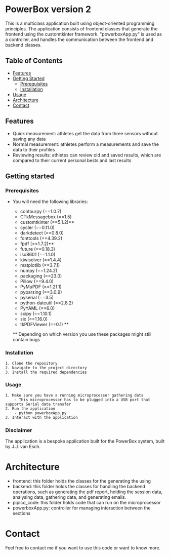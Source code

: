 # PowerBox version 2

This is a multiclass application built using object-oriented programming principles. The application consists of frontend classes that generate the frontend using the customtkinter framework. "powerboxApp.py" is used as a controller, and handles the communication between the frontend and backend classes. 

## Table of Contents
- [Features](#features)
- [Getting Started](#getting-started)
  - [Prerequisites](#prerequisites)
  - [Installation](#installation)
- [Usage](#usage)
- [Architecture](#architecture)
- [Contact](#contact)

## Features
- Quick measurement: athletes get the data from three sensors without saving any data
- Normal measurement: athletes perform a measurements and save the data to their profiles
- Reviewing results: athletes can review old and saved results, which are compared to their current personal bests and last results

## Getting started
### Prerequisites
- You will need the following libraries:
    - contourpy (==1.0.7)
    - CTkMessagebox (==1.5)
    - customtkinter (==5.1.2)**
    - cycler (==0.11.0)
    - darkdetect (==0.8.0)
    - fonttools (==4.39.2)
    - fpdf (==1.7.2)**
    - future (==0.18.3)
    - iso8601 (==1.1.0)
    - kiwisolver (==1.4.4)
    - matplotlib (==3.7.1)
    - numpy (==1.24.2)
    - packaging (==23.0)
    - Pillow (==9.4.0)
    - PyMuPDF (==1.21.1)
    - pyparsing (==3.0.9)
    - pyserial (==3.5)
    - python-dateutil (==2.8.2)
    - PyYAML (==6.0)
    - scipy (==1.10.1)
    - six (==1.16.0)
    - tkPDFViewer (==0.1) **

    ** Depending on which version you use these packages might still contain bugs

### Installation
    1. Clone the repository
    2. Navigate to the project directory
    3. Install the required dependencies

### Usage
    1. Make sure you have a running microprocessor gathering data
        - This microprocessor has to be plugged into a USB port that supports Serial data transfer
    2. Run the application
        - python powerboxApp.py
    3. Interact with the application

### Disclaimer
The application is a bespoke application built for the PowerBox system, built by J.J. van Esch. 

# Architecture
- frontend: this folder holds the classes for the generating the using
- backend: this folder holds the classes for handling the backend operations, such as generating the pdf report, holding the session data, analysing data, gathering data, and generating emails. 
- pipico_code: this folder holds code that can run on the microprocessor
- powerboxApp.py: controller for managing interaction between the sections

# Contact
Feel free to contact me if you want to use this code or want to know more. 
